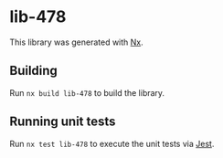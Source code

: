 # lib-478

This library was generated with [Nx](https://nx.dev).

## Building

Run `nx build lib-478` to build the library.

## Running unit tests

Run `nx test lib-478` to execute the unit tests via [Jest](https://jestjs.io).
